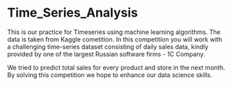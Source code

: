 # Time_Series_Analysis
This is our practice for Timeseries using machine learning algorithms. The data is taken from Kaggle cometition.
In this competition you will work with a challenging time-series dataset consisting of daily sales data, 
kindly provided by one of the largest Russian software firms - 1C Company. 

We tried to predict total sales for every product and store in the next month. 
By solving this competition we hope to enhance our data science skills.
